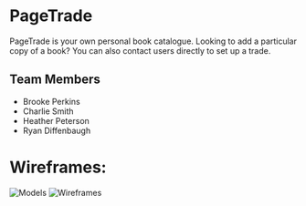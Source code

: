 # PageTrade 

PageTrade is your own personal book catalogue. Looking to add a particular copy of a book? You can also contact users directly to set up a trade. 

## Team Members 
<ul>
<li>Brooke Perkins</li>
<li>Charlie Smith</li>
<li>Heather Peterson</li>
<li>Ryan Diffenbaugh</li>
</ul>


# Wireframes:

![Models]('./Miroboards/Models.png')
![Wireframes]('./Miroboards/Wireframes.png')
